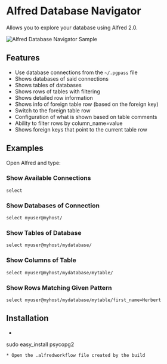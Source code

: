 # Alfred Database Navigator

Allows you to explore your database using Alfred 2.0.

![Alfred Database Navigator Sample](https://github.com/resamsel/alfred-dbnavigator/raw/master/docs/images/select.png "Alfred Database Navigator Sample")

## Features
* Use database connections from the `~/.pgpass` file
* Shows databases of said connections
* Shows tables of databases
* Shows rows of tables with filtering
* Shows detailed row information
* Shows info of foreign table row (based on the foreign key)
* Switch to the foreign table row
* Configuration of what is shown based on table comments
* Ability to filter rows by column_name=value
* Shows foreign keys that point to the current table row

## Examples
Open Alfred and type:

### Show Available Connections
`select`

### Show Databases of Connection
`select myuser@myhost/`

### Show Tables of Database
`select myuser@myhost/mydatabase/`

### Show Columns of Table
`select myuser@myhost/mydatabase/mytable/`

### Show Rows Matching Given Pattern
`select myuser@myhost/mydatabase/mytable/first_name=Herbert`

## Installation
* ```sudo easy_install SQLAlchemy
sudo easy_install psycopg2
```
* Open the .alfredworkflow file created by the build
